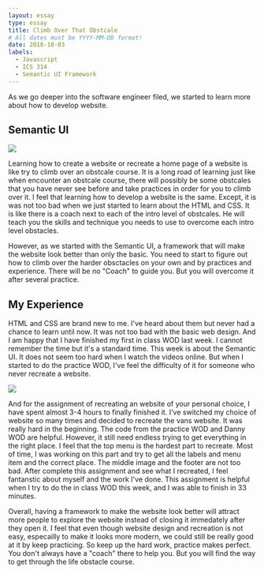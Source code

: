 ```yaml
---
layout: essay
type: essay
title: Climb Over That Obstcale
# All dates must be YYYY-MM-DD format!
date: 2018-10-03
labels:
  - Javascript
  - ICS 314
  - Semantic UI Framework
---
```


As we go deeper into the software engineer filed, we started to learn more about how to develop website.

## Semantic UI

<img class="ui medium right floated rounded image" src="../images/Semantic UI Logo.png">

Learning how to create a website or recreate a home page of a website is like try to climb over an obstcale course. It is a long road of
learning just like when encounter an obstcale course, there will possibly be some obstcales that you have never see before and take practices in order for you to climb over it. I feel that learning how to develop a website is the same. Except, it is was not too bad when 
we just started to learn about the HTML and CSS. It is like there is a coach next to each of the intro level of obstcales. He will teach you the skills and technique you needs to use to overcome each intro level obstacles. 

However, as we started with the Semantic UI, a framework that will make the website look better than only the basic. You need to start to figure out how to climb over the harder obsctacles on your own and by practices and experience. There will be no "Coach" to guide you. But you will overcome it after several practice. 

## My Experience

HTML and CSS are brand new to me. I've heard about them but never had a chance to learn until now. It was not too bad with the basic web design. And I am happy that I have finished my first in class WOD last week. I cannot remember the time but it's a standard time. This week is about the Semantic UI. It does not seem too hard when I watch the videos online. But when I started to do the practice WOD, I've feel the difficulty of it for someone who never recreate a website. 

<img class="ui medium left floated rounded image" src="../images/Obstacle.jpg">


And for the assignment of recreating an website of your personal choice, I have spent almost 3-4 hours to finally finished it. I've switched my choice of website so many times and decided to recreate the vans website. It was really hard in the beginning. The code from the practice WOD and Danny WOD are helpful. However, it still need endless trying to get everything in the right place. I feel that the top menu is the hardest part to recreate. Most of time, I was working on this part and try to get all the labels and menu item and the correct place. The middle image and the footer are not too bad. After complete this assignment and see what I recreated, I feel fantanstic about myself and the work I've done. This assignment is helpful when I try to do the in class WOD this week, and I was able to finish in 33 minutes.

Overall,  having a framework to make the website look better will attract more people to explore the website instead of closing it immedately after they open it. I feel that even though website design and recreation is not easy, especailly to make it looks more modern, we could still be really good at it by keep practicing. So keep up the hard work, practice makes perfect. You don't always have a "coach" there to help you. But you will find the way to get through the life obstacle course. 
